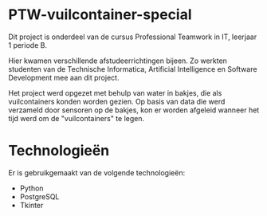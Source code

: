 # PTW-vuilcontainer-special
Dit project is onderdeel van de cursus Professional Teamwork in IT, leerjaar 1 periode B.

Hier kwamen verschillende afstudeerrichtingen bijeen. Zo werkten studenten van de Technische Informatica, Artificial Intelligence en Software Development mee aan dit project.

Het project werd opgezet met behulp van water in bakjes, die als vuilcontainers konden worden gezien. Op basis van data die werd verzameld door sensoren op de bakjes, kon er worden afgeleid wanneer het tijd werd om de "vuilcontainers" te legen. 

# Technologieën 
Er is gebruikgemaakt van de volgende technologieën: 
* Python
* PostgreSQL
* Tkinter
